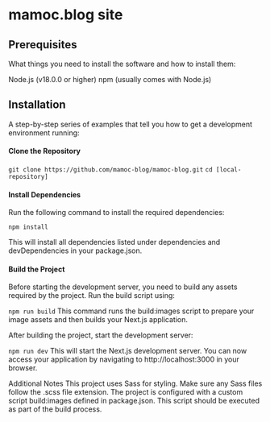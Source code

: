 # mamoc.blog site

## Prerequisites
What things you need to install the software and how to install them:

Node.js (v18.0.0 or higher)
npm (usually comes with Node.js)

## Installation
A step-by-step series of examples that tell you how to get a development environment running:

#### Clone the Repository

`git clone https://github.com/mamoc-blog/mamoc-blog.git`
`cd [local-repository]`

#### Install Dependencies

Run the following command to install the required dependencies:

`npm install`

This will install all dependencies listed under dependencies and devDependencies in your package.json.

#### Build the Project

Before starting the development server, you need to build any assets required by the project. Run the build script using:

`npm run build`
This command runs the build:images script to prepare your image assets and then builds your Next.js application.

After building the project, start the development server:

`npm run dev`
This will start the Next.js development server. You can now access your application by navigating to http://localhost:3000 in your browser.

Additional Notes
This project uses Sass for styling. Make sure any Sass files follow the .scss file extension.
The project is configured with a custom script build:images defined in package.json. This script should be executed as part of the build process.







